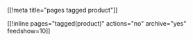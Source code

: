 [[!meta title="pages tagged product"]]

[[!inline pages="tagged(product)" actions="no" archive="yes"
feedshow=10]]
